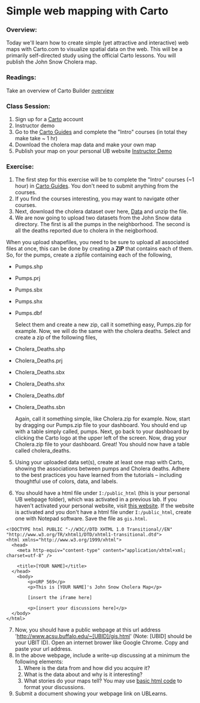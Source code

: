 # Simple web mapping with Carto

### Overview:

Today we'll learn how to create simple (yet attractive and interactive) web maps with Carto.com to visualize spatial data on the web.
This will be a primarily self-directed study using the official Carto lessons. You will publish the John Snow Cholera map.

### Readings:

Take an overview of Carto Builder [overview](https://carto.com/builder/)

### Class Session:

1. Sign up for a [Carto](https://carto.com/signup/) account
2. Instructor demo
2. Go to the [Carto Guides](https://carto.com/learn/guides) and complete the "Intro" courses (in total they make take ~ 1 hr)
3. Download the cholera map data and make your own map
4. Publish your map on your personal UB website [Instructor Demo](http://www.acsu.buffalo.edu/~bumjoonk/_courses/urp_569/gis.html)

### Exercise:

1. The first step for this exercise will be to complete the "Intro" courses (~1 hour) in [Carto Guides](https://carto.com/learn/guides). You don't need to submit anything from the courses. 
2. If you find the courses interesting, you may want to navigate other courses.
3. Next, download the cholera dataset over here, [Data](http://blog.rtwilson.com/updated-snow-gis-data/) and unzip the file.
4. We are now going to upload two datasets from the John Snow data directory. 
  The first is all the pumps in the neighborhood. 
  The second is all the deaths reported due to cholera in the neigborhood. 
  
  When you upload shapefiles, you need to be sure to upload all associated files at once, this can be done by creating a __ZIP__ that contains each of them. So, for the pumps, create a zipfile containing each of the following,

* Pumps.shp
* Pumps.prj
* Pumps.sbx
* Pumps.shx
* Pumps.dbf

  Select them and create a new zip, call it something easy, Pumps.zip for example. Now, we will do the same with the cholera deaths. Select and create a zip of the following files,

* Cholera_Deaths.shp
* Cholera_Deaths.prj
* Cholera_Deaths.sbx
* Cholera_Deaths.shx
* Cholera_Deaths.dbf
* Cholera_Deaths.sbn

  Again, call it something simple, like Cholera.zip for example. Now, start by dragging our Pumps.zip file to your dashboard. You should end up with a table simply called, pumps. Next, go back to your dashboard by clicking the Carto logo at the upper left of the screen. Now, drag your Cholera.zip file to your dashboard. Great! You should now have a table called cholera_deaths.

5. Using your uploaded data set(s), create at least one map with Carto, showing the associations between pumps and Cholera deaths. Adhere to the best practices you have learned from the tutorials – including thoughtful use of colors, data, and labels.

6. You should have a html file under `I:/public_html` (this is your personal UB webpage folder), which was activated in a previous lab.
  If you haven't activated your personal website, visit [this website](https://www.buffalo.edu/ubit/service-guides/web-hosting/creating-a-personal-website/getting-started-with-your-personal-website.html).
  If the website is activated and you don't have a html file under `I:/public_html`, create one with Notepad software. Save the file as `gis.html`.

~~~~ 
<!DOCTYPE html PUBLIC "-//W3C//DTD XHTML 1.0 Transitional//EN" "http://www.w3.org/TR/xhtml1/DTD/xhtml1-transitional.dtd">
<html xmlns="http://www.w3.org/1999/xhtml">
  <head>
    <meta http-equiv="content-type" content="application/xhtml+xml; charset=utf-8" />

    <title>[YOUR NAME]</title>
  </head>
    <body>
        <p>URP 569</p>
        <p>This is [YOUR NAME]'s John Snow Cholera Map</p>

        [insert the iframe here]
        
        <p>[insert your discussions here]</p>
  </body>
</html>
~~~~

7. Now, you should have a public webpage at this url address 'http://www.acsu.buffalo.edu/~[UBID]/gis.html' (Note: [UBID] should be your UBIT ID). Open an internet brower like Google Chrome. Copy and paste your url address.
8. In the above webpage, include a write-up discussing at a minimum the following elements:
   1. Where is the data from and how did you acquire it?
   2. What is the data about and why is it interesting?
   3. What stories do your maps tell?
  You may use [basic html code](https://www.tutorialspoint.com/html/html_basic_tags.htm) to format your discussions.   
9. Submit a document showing your webpage link on UBLearns.
